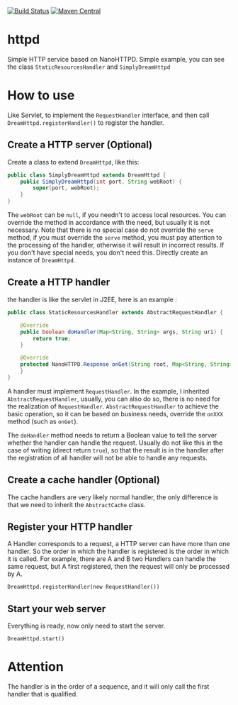 [![Build Status](https://travis-ci.org/gam2046/httpd.svg?branch=master)](https://travis-ci.org/gam2046/httpd?branch=master) [![Maven Central](https://maven-badges.herokuapp.com/maven-central/com.github.gam2046/httpd/badge.svg)](https://maven-badges.herokuapp.com/maven-central/com.github.gam2046/httpd)
 
# httpd
Simple HTTP service based on NanoHTTPD.
Simple example, you can see the class `StaticResourcesHandler` and `SimplyDreamHttpd`

# How to use

Like Servlet, to implement the `RequestHandler` interface, and then call `DreamHttpd.registerHandler()` to register the handler.

## Create a HTTP server (Optional)

Create a class to extend `DreamHttpd`, like this:

```java
public class SimplyDreamHttpd extends DreamHttpd {
    public SimplyDreamHttpd(int port, String webRoot) {
        super(port, webRoot);
    }
}
```

The `webRoot` can be `null`, if you needn't to access local resources. You can override the method in accordance with the need, but usually it is not necessary. Note that there is no special case do not override the `serve` method, if you must override the `serve` method, you must pay attention to the processing of the handler, otherwise it will result in incorrect results. If you don't have special needs, you don't need this. Directly create an instance of `DreamHttpd`.

## Create a HTTP handler

the handler is like the servlet in J2EE, here is an example :

```java
public class StaticResourcesHandler extends AbstractRequestHandler {

    @Override
    public boolean doHandler(Map<String, String> args, String uri) {
        return true;
    }

    @Override
    protected NanoHTTPD.Response onGet(String root, Map<String, String> args, NanoHTTPD.IHTTPSession session) {
    }
}
```

A handler must implement `RequestHandler`. In the example, I inherited `AbstractRequestHandler`, usually, you can also do so, there is no need for the realization of `RequestHandler`. `AbstractRequestHandler` to achieve the basic operation, so it can be based on business needs, override the `onXXX` method (such as `onGet`).

The `doHandler` method needs to return a Boolean value to tell the server whether the handler can handle the request. Usually do not like this in the case of writing (direct return `true`), so that the result is in the handler after the registration of all handler will not be able to handle any requests.

## Create a cache handler (Optional)

The cache handlers are very likely normal handler, the only difference is that we need to inherit the `AbstractCache` class. 

## Register your HTTP handler

A Handler corresponds to a request, a HTTP server can have more than one handler. So the order in which the handler is registered is the order in which it is called.
For example, there are A and B two Handlers can handle the same request, but A first registered, then the request will only be processed by A.

`DreamHttpd.registerHandler(new RequestHandler())`

## Start your web server

Everything is ready, now only need to start the server.

`DreamHttpd.start()`
    
# Attention

The handler is in the order of a sequence, and it will only call the first handler that is qualified.